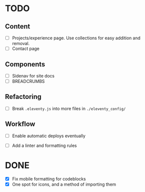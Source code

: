 # TODO

## Content
- [ ] Projects/experience page. Use collections for easy addition and removal.
- [ ] Contact page

## Components
- [ ] Sidenav for site docs
- [ ] BREADCRUMBS

## Refactoring
- [ ] Break `.eleventy.js` into more files in `./eleventy_config/`

## Workflow
- [ ] Enable automatic deploys eventually
- [ ] Add a linter and formatting rules


# DONE
- [x] Fix mobile formatting for codeblocks
- [x] One spot for icons, and a method of importing them

